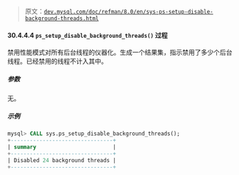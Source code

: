 > 原文：[`dev.mysql.com/doc/refman/8.0/en/sys-ps-setup-disable-background-threads.html`](https://dev.mysql.com/doc/refman/8.0/en/sys-ps-setup-disable-background-threads.html)

#### 30.4.4.4 `ps_setup_disable_background_threads()` 过程

禁用性能模式对所有后台线程的仪器化。生成一个结果集，指示禁用了多少个后台线程。已经禁用的线程不计入其中。

##### 参数

无。

##### 示例

```sql
mysql> CALL sys.ps_setup_disable_background_threads();
+--------------------------------+
| summary                        |
+--------------------------------+
| Disabled 24 background threads |
+--------------------------------+
```
